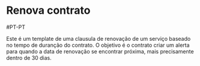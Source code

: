 # Renova contrato
#PT-PT

Este é um template de uma clausula de renovação de um serviço baseado no tempo de duranção do contrato. O objetivo é o contrato criar um alerta para quando a data de renovação se encontrar próxima, mais precisamente dentro de 30 dias.

